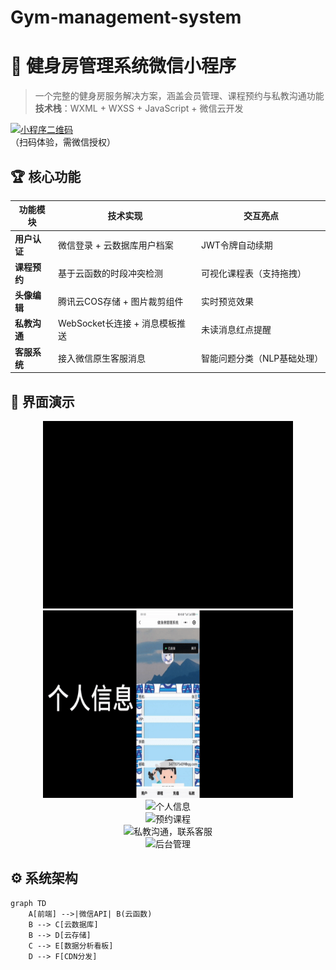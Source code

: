 # Gym-management-system
# 💪 健身房管理系统微信小程序

> 一个完整的健身房服务解决方案，涵盖会员管理、课程预约与私教沟通功能  
> **技术栈**：WXML + WXSS + JavaScript + 微信云开发

[![小程序二维码](./assets/qrcode.jpg)](https://example.com)  
（扫码体验，需微信授权）

## 🏆 核心功能
| 功能模块         | 技术实现                                                                 | 交互亮点                     |
|------------------|--------------------------------------------------------------------------|------------------------------|
| **用户认证**     | 微信登录 + 云数据库用户档案                                              | JWT令牌自动续期              |
| **课程预约**     | 基于云函数的时段冲突检测                                                 | 可视化课程表（支持拖拽）     |
| **头像编辑**     | 腾讯云COS存储 + 图片裁剪组件                                             | 实时预览效果                 |
| **私教沟通**     | WebSocket长连接 + 消息模板推送                                           | 未读消息红点提醒             |
| **客服系统**     | 接入微信原生客服消息                                                     | 智能问题分类（NLP基础处理）  |

## 🎨 界面演示
<div align="center">
  <img src="./assets/gifs/ezgif.com-video-to-gif-converter.gif" width="400" height="300" alt="登录流程">
  </div>
  <div align="center">
  <img src="./assets/gifs/ezgif.com-video-to-gif-converter (1).gif" width="400" height="300" alt="课程预约">
     </div>
     <div align="center">
   <img src="./assets/gifs/ezgif.com-video-to-gif-converter.gif(2)" width="200" alt="个人信息">
       </div>
  <div align="center">
       <img src="./assets/gifs/ezgif.com-video-to-gif-converter.gif(2)" width="200" alt="预约课程">
    </div>
    <div align="center">
  <img src="./assets/screenshots/chat.gif" width="200" alt="私教沟通，联系客服">
  </div>
    <div align="center">
  <img src="./assets/gifs/ezgif.com-video-to-gif-converter.gif(2)" width="200" alt="后台管理">
</div>

## ⚙️ 系统架构
```mermaid
graph TD
    A[前端] -->|微信API| B(云函数)
    B --> C[云数据库]
    B --> D[云存储]
    C --> E[数据分析看板]
    D --> F[CDN分发]
